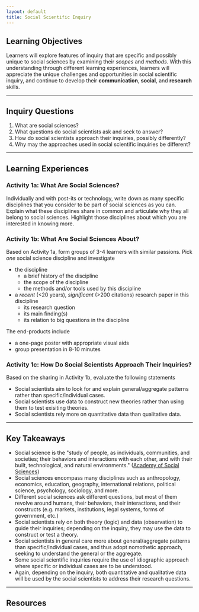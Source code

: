 ```yaml
---
layout: default
title: Social Scientific Inquiry
---
```


## Learning Objectives
Learners will explore features of inquiry that are specific and possibly unique to social sciences by examining their *scopes* and *methods*. With this understanding through different learning experiences, learners will appreciate the unique challenges and opportunities in social scientific inquiry, and continue to develop their **communication**, **social**, and **research** skills.

---

## Inquiry Questions
1. What are social sciences?
2. What questions do social scientists ask and seek to answer?
3. How do social scientists approach their inquiries, possibly differently?
4. Why may the approaches used in social scientific inquiries be different?

---

## Learning Experiences

### Activity 1a: What Are Social Sciences?

Individually and with post-its or technology, write down as many specific disciplines that you consider to be part of social sciences as you can. Explain what these disciplines share in common and articulate why they all belong to social sciences. Highlight those disciplines about which you are interested in knowing more.

### Activity 1b: What Are Social Sciences About?

Based on Activity 1a, form groups of 3-4 learners with similar passions. Pick *one* social science discipline and investigate
- the discipline
  - a brief history of the discipline
  - the scope of the discipline
  - the methods and/or tools used by this discipline
- a *recent* (<20 years), *significant* (>200 citations) research paper in this discipline
  - its research question
  - its main finding(s)
  - its relation to big questions in the discipline

The end-products include
- a one-page poster with appropriate visual aids
- group presentation in 8-10 minutes

### Activity 1c: How Do Social Scientists Approach Their Inquiries?

Based on the sharing in Activity 1b, evaluate the following statements
- Social scientists aim to look for and explain general/aggregate patterns rather than specific/individual cases.
- Social scientists use data to construct new theories rather than using them to test exisiting theories.
- Social scientists rely more on quantitative data than qualitative data.

---

## Key Takeaways

- Social science is the "study of people, as individuals, communities, and societies; their behaviors and interactions with each other, and with their built, technological, and natural environments." ([Academy of Social Sciences](https://acss.org.uk/what-is-social-science/))
- Social sciences encompass many disciplines such as anthropology, economics, education, geography, international relations, political science, psychology, sociology, and more.
- Different social sciences ask different questions, but most of them revolve around humans, their behaviors, their interactions, and their constructs (e.g. markets, institutions, legal systems, forms of government, etc.)
- Social scientists rely on both theory (logic) and data (observation) to guide their inquiries; depending on the inquiry, they may use the data to construct or test a theory.
- Social scientists in general care more about general/aggregate patterns than specific/individual cases, and thus adopt nomothetic approach, seeking to understand the general or the aggregate.
- Some social scientific inquiries require the use of idiographic approach where specific or individual cases are to be understood.
- Again, depending on the inquiry, both quantitative and qualitative data will be used by the social scientists to address their research questions.

---

## Resources


